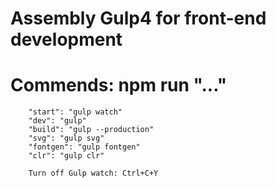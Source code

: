 # Assembly Gulp4 for front-end development

# Commends: npm run "..."

    	"start": "gulp watch"
    	"dev": "gulp"
    	"build": "gulp --production"
    	"svg": "gulp svg"
    	"fontgen": "gulp fontgen"
    	"clr": "gulp clr"

    	Turn off Gulp watch: Ctrl+C+Y
